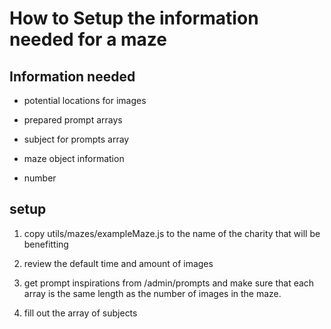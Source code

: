 # How to Setup the information needed for a maze

## Information needed

* potential locations for images

* prepared prompt arrays

* subject for prompts array

* maze object information

* number

## setup

1) copy utils/mazes/exampleMaze.js to the name of the charity that will be benefitting

2) review the default time and amount of images

3) get prompt inspirations from <base-url>/admin/prompts and make sure that each array is the same length as the number of images in the maze.

4) fill out the array of subjects